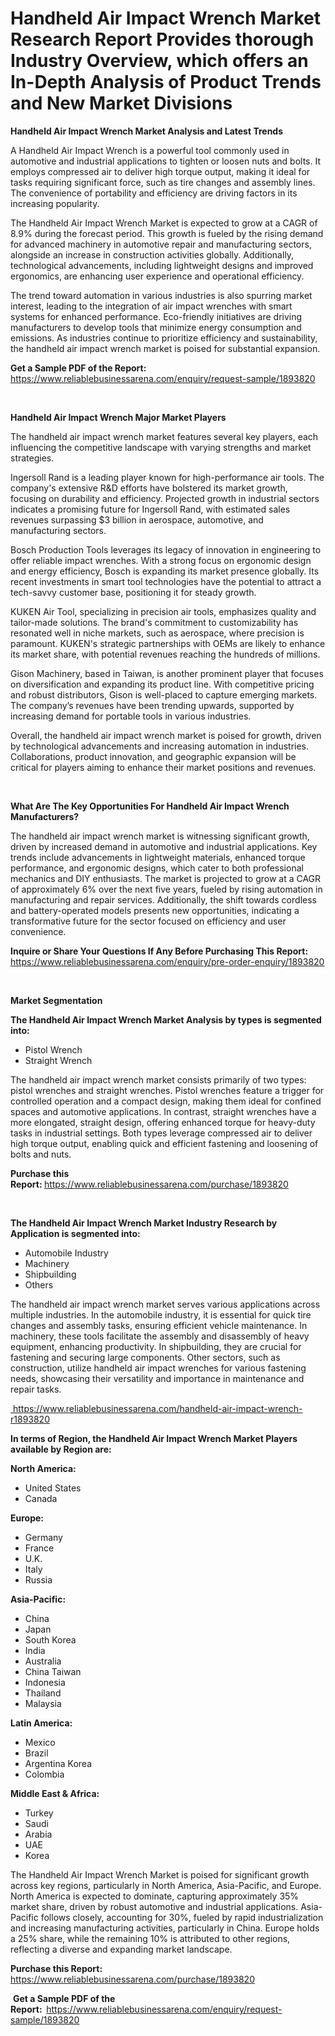<p><h1>Handheld Air Impact Wrench Market Research Report Provides thorough Industry Overview, which offers an In-Depth Analysis of Product Trends and New Market Divisions</h1></p><p><strong>Handheld Air Impact Wrench Market Analysis and Latest Trends</strong></p>
<p><p>A Handheld Air Impact Wrench is a powerful tool commonly used in automotive and industrial applications to tighten or loosen nuts and bolts. It employs compressed air to deliver high torque output, making it ideal for tasks requiring significant force, such as tire changes and assembly lines. The convenience of portability and efficiency are driving factors in its increasing popularity.</p><p>The Handheld Air Impact Wrench Market is expected to grow at a CAGR of 8.9% during the forecast period. This growth is fueled by the rising demand for advanced machinery in automotive repair and manufacturing sectors, alongside an increase in construction activities globally. Additionally, technological advancements, including lightweight designs and improved ergonomics, are enhancing user experience and operational efficiency. </p><p>The trend toward automation in various industries is also spurring market interest, leading to the integration of air impact wrenches with smart systems for enhanced performance. Eco-friendly initiatives are driving manufacturers to develop tools that minimize energy consumption and emissions. As industries continue to prioritize efficiency and sustainability, the handheld air impact wrench market is poised for substantial expansion.</p></p>
<p><strong>Get a Sample PDF of the Report:&nbsp;</strong> <a href="https://www.reliablebusinessarena.com/enquiry/request-sample/1893820?utm_campaign=2013&utm_medium=2&utm_source=Github&utm_content=ia&utm_term=12042025&utm_id=handheld-air-impact-wrench">https://www.reliablebusinessarena.com/enquiry/request-sample/1893820</a></p>
<p>&nbsp;</p>
<p><strong>Handheld Air Impact Wrench Major Market Players</strong></p>
<p><p>The handheld air impact wrench market features several key players, each influencing the competitive landscape with varying strengths and market strategies.</p><p>Ingersoll Rand is a leading player known for high-performance air tools. The company's extensive R&D efforts have bolstered its market growth, focusing on durability and efficiency. Projected growth in industrial sectors indicates a promising future for Ingersoll Rand, with estimated sales revenues surpassing $3 billion in aerospace, automotive, and manufacturing sectors.</p><p>Bosch Production Tools leverages its legacy of innovation in engineering to offer reliable impact wrenches. With a strong focus on ergonomic design and energy efficiency, Bosch is expanding its market presence globally. Its recent investments in smart tool technologies have the potential to attract a tech-savvy customer base, positioning it for steady growth.</p><p>KUKEN Air Tool, specializing in precision air tools, emphasizes quality and tailor-made solutions. The brand's commitment to customizability has resonated well in niche markets, such as aerospace, where precision is paramount. KUKEN's strategic partnerships with OEMs are likely to enhance its market share, with potential revenues reaching the hundreds of millions.</p><p>Gison Machinery, based in Taiwan, is another prominent player that focuses on diversification and expanding its product line. With competitive pricing and robust distributors, Gison is well-placed to capture emerging markets. The company’s revenues have been trending upwards, supported by increasing demand for portable tools in various industries.</p><p>Overall, the handheld air impact wrench market is poised for growth, driven by technological advancements and increasing automation in industries. Collaborations, product innovation, and geographic expansion will be critical for players aiming to enhance their market positions and revenues.</p></p>
<p>&nbsp;</p>
<p><strong>What Are The Key Opportunities For Handheld Air Impact Wrench Manufacturers?</strong></p>
<p><p>The handheld air impact wrench market is witnessing significant growth, driven by increased demand in automotive and industrial applications. Key trends include advancements in lightweight materials, enhanced torque performance, and ergonomic designs, which cater to both professional mechanics and DIY enthusiasts. The market is projected to grow at a CAGR of approximately 6% over the next five years, fueled by rising automation in manufacturing and repair services. Additionally, the shift towards cordless and battery-operated models presents new opportunities, indicating a transformative future for the sector focused on efficiency and user convenience.</p></p>
<p><strong>Inquire or Share Your Questions If Any Before Purchasing This Report:</strong> <a href="https://www.reliablebusinessarena.com/enquiry/pre-order-enquiry/1893820?utm_campaign=2013&utm_medium=2&utm_source=Github&utm_content=ia&utm_term=12042025&utm_id=handheld-air-impact-wrench">https://www.reliablebusinessarena.com/enquiry/pre-order-enquiry/1893820</a></p>
<p>&nbsp;</p>
<p><strong>Market Segmentation</strong></p>
<p><strong>The Handheld Air Impact Wrench Market Analysis by types is segmented into:</strong></p>
<p><ul><li>Pistol Wrench</li><li>Straight Wrench</li></ul></p>
<p><p>The handheld air impact wrench market consists primarily of two types: pistol wrenches and straight wrenches. Pistol wrenches feature a trigger for controlled operation and a compact design, making them ideal for confined spaces and automotive applications. In contrast, straight wrenches have a more elongated, straight design, offering enhanced torque for heavy-duty tasks in industrial settings. Both types leverage compressed air to deliver high torque output, enabling quick and efficient fastening and loosening of bolts and nuts.</p></p>
<p><strong>Purchase this Report:&nbsp;</strong><a href="https://www.reliablebusinessarena.com/purchase/1893820?utm_campaign=2013&utm_medium=2&utm_source=Github&utm_content=ia&utm_term=12042025&utm_id=handheld-air-impact-wrench">https://www.reliablebusinessarena.com/purchase/1893820</a></p>
<p>&nbsp;</p>
<p><strong>The Handheld Air Impact Wrench Market Industry Research by Application is segmented into:</strong></p>
<p><ul><li>Automobile Industry</li><li>Machinery</li><li>Shipbuilding</li><li>Others</li></ul></p>
<p><p>The handheld air impact wrench market serves various applications across multiple industries. In the automobile industry, it is essential for quick tire changes and assembly tasks, ensuring efficient vehicle maintenance. In machinery, these tools facilitate the assembly and disassembly of heavy equipment, enhancing productivity. In shipbuilding, they are crucial for fastening and securing large components. Other sectors, such as construction, utilize handheld air impact wrenches for various fastening needs, showcasing their versatility and importance in maintenance and repair tasks.</p></p>
<p><a href="https://www.reliablebusinessarena.com/handheld-air-impact-wrench-r1893820?utm_campaign=2013&utm_medium=2&utm_source=Github&utm_content=ia&utm_term=12042025&utm_id=handheld-air-impact-wrench">&nbsp;https://www.reliablebusinessarena.com/handheld-air-impact-wrench-r1893820</a></p>
<p><strong>In terms of Region, the Handheld Air Impact Wrench Market Players available by Region are:</strong></p>
<p>
    <p> <strong> North America: </strong>
        <ul>
            <li>United States</li>
            <li>Canada</li>
        </ul>
        </p> 
    <p> <strong> Europe: </strong>
        <ul>
            <li>Germany</li>
            <li>France</li>
            <li>U.K.</li>
            <li>Italy</li>
            <li>Russia</li>
        </ul>
        </p> 
    <p> <strong> Asia-Pacific: </strong>
        <ul>
            <li>China</li>
            <li>Japan</li>
            <li>South Korea</li>
            <li>India</li>
            <li>Australia</li>
            <li>China Taiwan</li>
            <li>Indonesia</li>
            <li>Thailand</li>
            <li>Malaysia</li>
        </ul>
        </p> 
    <p> <strong> Latin America: </strong>
        <ul>
            <li>Mexico</li>
            <li>Brazil</li>
            <li>Argentina Korea</li>
            <li>Colombia</li>
        </ul>
        </p> 
    <p> <strong> Middle East & Africa: </strong>
        <ul>
            <li>Turkey</li>
            <li>Saudi</li>
            <li>Arabia</li>
            <li>UAE</li>
            <li>Korea</li>
        </ul>
    </p>
    </p>
<p><p>The Handheld Air Impact Wrench Market is poised for significant growth across key regions, particularly in North America, Asia-Pacific, and Europe. North America is expected to dominate, capturing approximately 35% market share, driven by robust automotive and industrial applications. Asia-Pacific follows closely, accounting for 30%, fueled by rapid industrialization and increasing manufacturing activities, particularly in China. Europe holds a 25% share, while the remaining 10% is attributed to other regions, reflecting a diverse and expanding market landscape.</p></p>
<p><strong>Purchase this Report: </strong><a href="https://www.reliablebusinessarena.com/purchase/1893820?utm_campaign=2013&utm_medium=2&utm_source=Github&utm_content=ia&utm_term=12042025&utm_id=handheld-air-impact-wrench">https://www.reliablebusinessarena.com/purchase/1893820</a></p>
<p>&nbsp;<strong>Get a Sample PDF of the Report:&nbsp;&nbsp;</strong><a href="https://www.reliablebusinessarena.com/enquiry/request-sample/1893820?utm_campaign=2013&utm_medium=2&utm_source=Github&utm_content=ia&utm_term=12042025&utm_id=handheld-air-impact-wrench">https://www.reliablebusinessarena.com/enquiry/request-sample/1893820</a></p>
<p><strong></strong></p>
<p><p></p><p></p><p></p></p>
